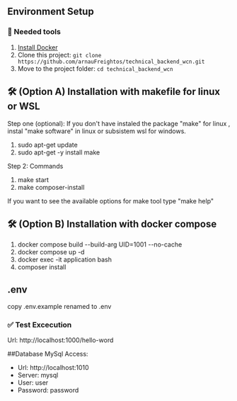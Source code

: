 ## Environment Setup

###  🐳 Needed tools

1. [Install Docker](https://www.docker.com/get-started)
2. Clone this project: `git clone https://github.com/arnauFreightos/technical_backend_wcn.git`
3. Move to the project folder: `cd technical_backend_wcn`

## 🛠️ (Option A) Installation with makefile for linux or WSL

Step one (optional): If you don't have instaled the package "make" for linux  , instal "make software" in linux or subsistem wsl for windows.

1. sudo apt-get update
2. sudo apt-get -y install make

Step 2: Commands

1. make start
2. make composer-install

If you want to see the available options for make tool type "make help"

## 🛠️ (Option B) Installation with docker compose 

1. docker compose build --build-arg UID=1001 --no-cache
2. docker compose up -d
3. docker exec -it application bash
4. composer install

## .env
copy .env.example renamed to .env

### ✅ Test Excecution

Url: http://localhost:1000/hello-word

##Database
MySql Access:
- Url: http://localhost:1010
- Server: mysql
- User: user
- Password: password

